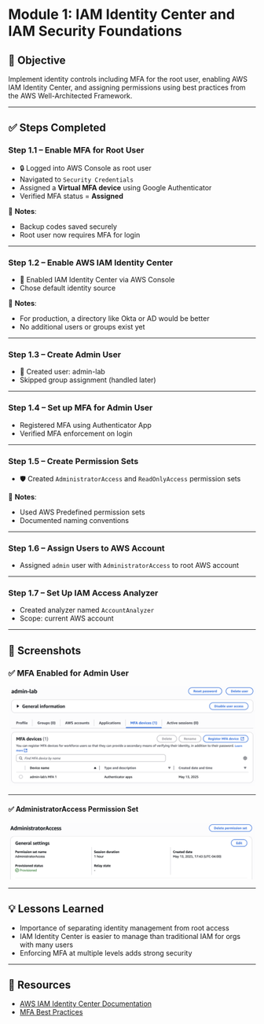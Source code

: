 # Module 1: IAM Identity Center and IAM Security Foundations

## 📘 Objective
Implement identity controls including MFA for the root user, enabling AWS IAM Identity Center, and assigning permissions using best practices from the AWS Well-Architected Framework.

---

## ✅ Steps Completed

### Step 1.1 – Enable MFA for Root User
- 🔒 Logged into AWS Console as root user
- Navigated to `Security Credentials`
- Assigned a **Virtual MFA device** using Google Authenticator
- Verified MFA status = **Assigned**

📝 **Notes**:
- Backup codes saved securely
- Root user now requires MFA for login

---

### Step 1.2 – Enable AWS IAM Identity Center
- 🧭 Enabled IAM Identity Center via AWS Console
- Chose default identity source

📝 **Notes**:
- For production, a directory like Okta or AD would be better
- No additional users or groups exist yet

---

### Step 1.3 – Create Admin User
- 👤 Created user: admin-lab
- Skipped group assignment (handled later)

---

### Step 1.4 – Set up MFA for Admin User
- Registered MFA using Authenticator App
- Verified MFA enforcement on login

---

### Step 1.5 – Create Permission Sets
- 🛡️ Created `AdministratorAccess` and `ReadOnlyAccess` permission sets

📝 **Notes**:
- Used AWS Predefined permission sets
- Documented naming conventions

---

### Step 1.6 – Assign Users to AWS Account
- Assigned `admin` user with `AdministratorAccess` to root AWS account

---

### Step 1.7 – Set Up IAM Access Analyzer
- Created analyzer named `AccountAnalyzer`
- Scope: current AWS account

---

## 📸 Screenshots

### ✅ MFA Enabled for Admin User

![Admin User MFA](../screenshots/admin-user-mfa.png)

---

#### ✅ AdministratorAccess Permission Set

![Admin Permission Set](../screenshots/admin-permission-set.png)


---

## 💡 Lessons Learned
- Importance of separating identity management from root access
- IAM Identity Center is easier to manage than traditional IAM for orgs with many users
- Enforcing MFA at multiple levels adds strong security

---

## 🔗 Resources
- [AWS IAM Identity Center Documentation](https://docs.aws.amazon.com/singlesignon/latest/userguide/what-is.html)
- [MFA Best Practices](https://docs.aws.amazon.com/IAM/latest/UserGuide/id_credentials_mfa.html)